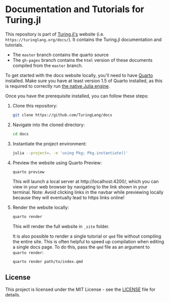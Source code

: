 # Documentation and Tutorials for Turing.jl

This repository is part of [Turing.jl's](https://turinglang.org/) website (i.e. `https://turinglang.org/docs/`). It contains the Turing.jl documentation and tutorials. 
- The `master` branch contains the quarto source 
- The `gh-pages` branch contains the `html` version of these documents compiled from the `master` branch.

To get started with the docs website locally, you'll need to have [Quarto](https://quarto.org/docs/download/) installed.
Make sure you have at least version 1.5 of Quarto installed, as this is required to correctly run [the native Julia engine](https://quarto.org/docs/computations/julia.html#using-the-julia-engine).

Once you have the prerequisite installed, you can follow these steps:

1. Clone this repository:

    ```bash
    git clone https://github.com/TuringLang/docs
    ```

2. Navigate into the cloned directory:

    ```bash
    cd docs
    ```

3. Instantiate the project environment:

    ```bash
    julia --project=. -e 'using Pkg; Pkg.instantiate()'
    ```

4. Preview the website using Quarto Preview:

    ```bash
    quarto preview
    ```

    This will launch a local server at http://localhost:4200/, which you can view in your web browser by navigating to the link shown in your terminal.
    Note: Avoid clicking links in the navbar while previewing locally because they will eventually lead to https links online!

5. Render the website locally:

    ```bash
    quarto render
    ```

    This will render the full website in `_site` folder.

    It is also possible to render a single tutorial or `qmd` file without compiling the entire site. This is often helpful to speed up compilation when editing a single docs page. To do this, pass the `qmd` file as an argument to `quarto render`:

    ```
    quarto render path/to/index.qmd
    ```

## License

This project is licensed under the MIT License - see the [LICENSE](LICENSE) file for details.
